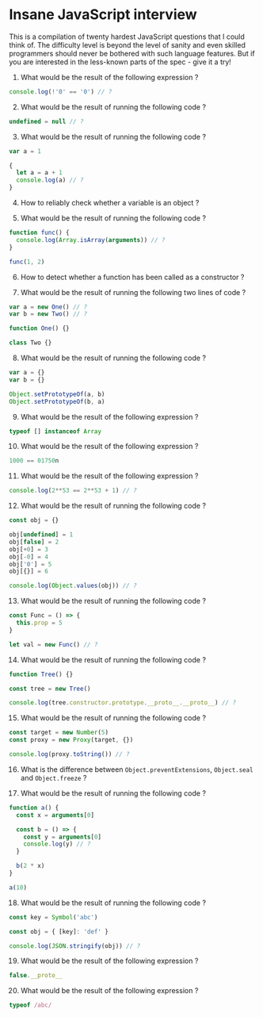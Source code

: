 # Insane JavaScript interview

This is a compilation of twenty hardest JavaScript questions that I could think
of. The difficulty level is beyond the level of sanity and even skilled
programmers should never be bothered with such language features.  But if you
are interested in the less-known parts of the spec - give it a try!

1. What would be the result of the following expression ?

```js
console.log(!'0' == '0') // ?
```

2. What would be the result of running the following code ?

```js
undefined = null // ?
```

3. What would be the result of running the following code ?

```js
var a = 1

{
  let a = a + 1
  console.log(a) // ?
}
```

4. How to reliably check whether a variable is an object ?

5. What would be the result of running the following code ?

```js
function func() {
  console.log(Array.isArray(arguments)) // ?
}

func(1, 2)
```

6. How to detect whether a function has been called as a constructor ?

7. What would be the result of running the following two lines of code ?

```js
var a = new One() // ?
var b = new Two() // ?

function One() {} 

class Two {}
```

8. What would be the result of running the following code ?

```js
var a = {}
var b = {}

Object.setPrototypeOf(a, b)
Object.setPrototypeOf(b, a)
```

9. What would be the result of the following expression ?

```js
typeof [] instanceof Array
```

10. What would be the result of the following expression ?

```js
1000 == 01750n
```

11. What would be the result of the following expression ?

```js
console.log(2**53 == 2**53 + 1) // ?
```

12. What would be the result of running the following code ?

```js
const obj = {}

obj[undefined] = 1
obj[false] = 2
obj[+0] = 3
obj[-0] = 4
obj['0'] = 5
obj[{}] = 6

console.log(Object.values(obj)) // ?
```

13. What would be the result of running the following code ?

```js
const Func = () => {
  this.prop = 5
}

let val = new Func() // ?
```

14. What would be the result of running the following code ?

```js
function Tree() {}

const tree = new Tree()

console.log(tree.constructor.prototype.__proto__.__proto__) // ?
```

15. What would be the result of running the following code ?

```js
const target = new Number(5)
const proxy = new Proxy(target, {})

console.log(proxy.toString()) // ?
```

16. What is the difference between `Object.preventExtensions`, `Object.seal`
    and `Object.freeze` ?

17. What would be the result of running the following code ?

```js
function a() {
  const x = arguments[0]

  const b = () => {
    const y = arguments[0]
    console.log(y) // ?
  }

  b(2 * x)
}

a(10)
```

18. What would be the result of running the following code ?

```js
const key = Symbol('abc')

const obj = { [key]: 'def' }

console.log(JSON.stringify(obj)) // ?
```

19. What would be the result of the following expression ?

```js
false.__proto__
```

20. What would be the result of the following expression ?

```js
typeof /abc/
```

